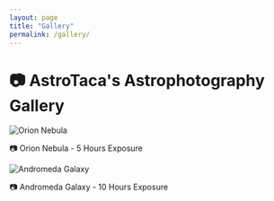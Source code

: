 ```yaml
---
layout: page
title: "Gallery"
permalink: /gallery/
---
```


# 📷 AstroTaca's Astrophotography Gallery

<div class="gallery">
    <div class="gallery-item">
        <img src="https://your-image-link-1.jpg" alt="Orion Nebula">
        <p>📷 Orion Nebula - 5 Hours Exposure</p>
    </div>
    <div class="gallery-item">
        <img src="https://your-image-link-2.jpg" alt="Andromeda Galaxy">
        <p>📷 Andromeda Galaxy - 10 Hours Exposure</p>
    </div>
</div>
